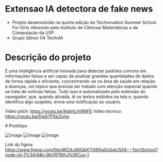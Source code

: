 ﻿# Extensao IA detectora de fake news

 - Projeto desenvolvido na quinta edição do Technovation Summer School For Girls oferecido pelo Instituto de Ciências Matemáticas e de Computação da USP
 - Grupo Sênior 04 TechnIA
 
 # Descrição do projeto 
 
 É uma inteligência artificial treinada para detectar padrões comuns em informações falsas e ser capaz de analisar grandes quantidades de dados de forma rápida e eficiente, concentrando-se na área de saúde em relação a doenças, um tópico que precisa ser tratado com atenção especial quando se trata de notícias falsas. Tudo isso é automatizado pela extensão do navegador, que, quando ativada, lê os textos exibidos na tela e, quando identifica algo suspeito, envia uma notificação ao usuário.
 
 Vídeo pitch: https://youtu.be/9obhLhVR8FE 
 Vídeo tecnico: https://youtu.be/Dw67PXkZnms 
 
 ﻿# Protótipo
  
 ![image](https://user-images.githubusercontent.com/99557469/235030114-56fe2cf3-eabb-48de-bc7e-c2da56ed1428.png)
 ![image](https://user-images.githubusercontent.com/99557469/235030160-75993cbf-4ad8-473a-b1d1-a07b65b42060.png)
![image](https://user-images.githubusercontent.com/99557469/235030200-b3f07aa4-4cbf-49d0-ac48-a5cbbe78e80f.png)

Link do figma: https://www.figma.com/file/4RZ4Jd5lQbKTiXR5gGsSok/S04---TechSchool?node-id=1%3A14&t=9kOR76thJIVJKCuv-1 


